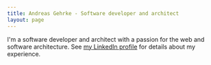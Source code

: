 ```yaml
---
title: Andreas Gehrke - Software developer and architect
layout: page
---
```


I'm a software developer and architect with a passion for the web and software architecture. See [my LinkedIn profile](http://www.linkedin.com/in/andreasgehrke) for details about my experience.
